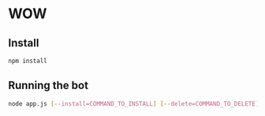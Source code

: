 # WOW

## Install

```bash
npm install
```

## Running the bot

```bash
node app.js [--install=COMMAND_TO_INSTALL] [--delete=COMMAND_TO_DELETE] [--update=COMMAND_TO_UPDATE]
```
